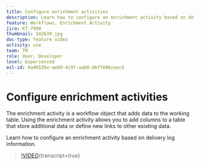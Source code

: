 ```yaml
---
title: Configure enrichment activities
description: Learn how to configure an enrichment activity based on delivery log information.
feature: Workflows, Enrichment Activity
jira: KT-7990
thumbnail: 342639.jpg
doc-type: feature video
activity: use
team: TM
role: User, Developer
level: Experienced
exl-id: 8a4653be-ae69-4c9f-aab8-dbff886ceecd
---
```

# Configure enrichment activities

The enrichment activity is a workflow object that adds data to the working table. Using the enrichment activity allows you to add columns to a table that store additional data or define new links to other existing data.

Learn how to configure an enrichment activity based on delivery log information.

>[!VIDEO](https://video.tv.adobe.com/v/342639?quality=12&learn=on){transcript=true}
